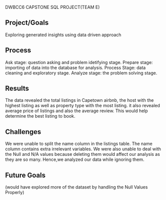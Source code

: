 DWBCC6 CAPSTONE SQL PROJECT(TEAM E)
## Project/Goals

 Exploring generated insights using data driven approach
## Process

Ask stage: question asking and problem idetifying stage.
Prepare stage: importing of data into the database for analysis.
Process Stage: data cleaning and exploratory stage.
Analyze stage: the problem solving stage.

## Results
The data revealed the total listings in Capetown airbnb, the host with the highest listing as well as property type with the most listing. it also revealed average price of listings and also the average review. This would help determine the best listing to book.

## Challenges

We were unable to split the name column in the listings table. The name column contains extra irrelevant variables. We were also unable to deal with the Null and N/A values because deleting them would affect our analysis as they are so many. Hence,we analyzed our data while ignoring them.

## Future Goals

(would have explored more of the dataset by handling the Null Values Properly)
